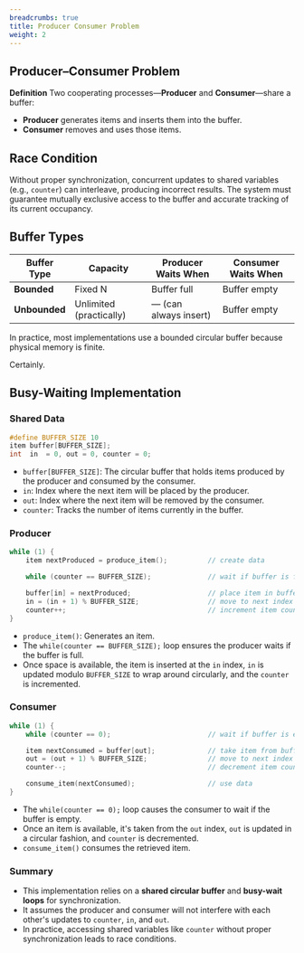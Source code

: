 ```yaml
---
breadcrumbs: true
title: Producer Consumer Problem
weight: 2
---
```

## Producer–Consumer Problem

**Definition**
Two cooperating processes—**Producer** and **Consumer**—share a buffer:

* **Producer** generates items and inserts them into the buffer.
* **Consumer** removes and uses those items.

## Race Condition

Without proper synchronization, concurrent updates to shared variables (e.g., `counter`) can interleave, producing incorrect results. The system must guarantee mutually exclusive access to the buffer and accurate tracking of its current occupancy.

## Buffer Types

| Buffer Type   | Capacity                | Producer Waits When   | Consumer Waits When |
| ------------- | ----------------------- | --------------------- | ------------------- |
| **Bounded**   | Fixed N                 | Buffer full           | Buffer empty        |
| **Unbounded** | Unlimited (practically) | ― (can always insert) | Buffer empty        |

In practice, most implementations use a bounded circular buffer because physical memory is finite.

Certainly.

## Busy-Waiting Implementation

### Shared Data

```c
#define BUFFER_SIZE 10
item buffer[BUFFER_SIZE];
int  in  = 0, out = 0, counter = 0;
```

* `buffer[BUFFER_SIZE]`: The circular buffer that holds items produced by the producer and consumed by the consumer.
* `in`: Index where the next item will be placed by the producer.
* `out`: Index where the next item will be removed by the consumer.
* `counter`: Tracks the number of items currently in the buffer.

### Producer

```c
while (1) {
    item nextProduced = produce_item();          // create data

    while (counter == BUFFER_SIZE);              // wait if buffer is full

    buffer[in] = nextProduced;                   // place item in buffer
    in = (in + 1) % BUFFER_SIZE;                 // move to next index
    counter++;                                   // increment item count
}
```

* `produce_item()`: Generates an item.
* The `while(counter == BUFFER_SIZE);` loop ensures the producer waits if the buffer is full.
* Once space is available, the item is inserted at the `in` index, `in` is updated modulo `BUFFER_SIZE` to wrap around circularly, and the `counter` is incremented.

### Consumer

```c
while (1) {
    while (counter == 0);                        // wait if buffer is empty

    item nextConsumed = buffer[out];             // take item from buffer
    out = (out + 1) % BUFFER_SIZE;               // move to next index
    counter--;                                   // decrement item count

    consume_item(nextConsumed);                  // use data
}
```

* The `while(counter == 0);` loop causes the consumer to wait if the buffer is empty.
* Once an item is available, it's taken from the `out` index, `out` is updated in a circular fashion, and `counter` is decremented.
* `consume_item()` consumes the retrieved item.

### Summary

* This implementation relies on a **shared circular buffer** and **busy-wait loops** for synchronization.
* It assumes the producer and consumer will not interfere with each other's updates to `counter`, `in`, and `out`.
* In practice, accessing shared variables like `counter` without proper synchronization leads to race conditions.

